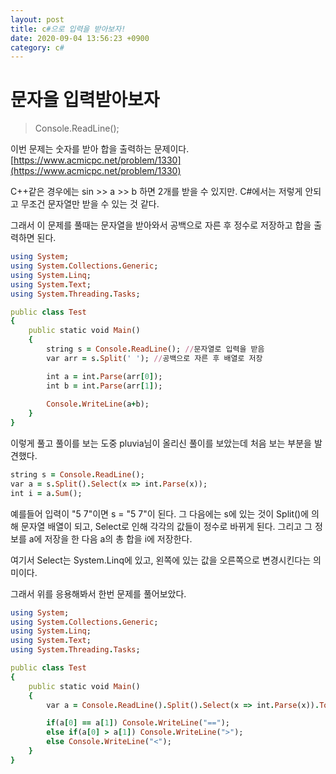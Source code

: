```yaml
---
layout: post
title: c#으로 입력을 받아보자!
date: 2020-09-04 13:56:23 +0900
category: c#
---
```


# 문자을 입력받아보자
>  Console.ReadLine();

이번 문제는 숫자를 받아 합을 출력하는 문제이다. [https://www.acmicpc.net/problem/1330](https://www.acmicpc.net/problem/1330)

C++같은 경우에는 sin >> a >> b 하면 2개를 받을 수 있지만.
C#에서는 저렇게 안되고 무조건 문자열만 받을 수 있는 것 같다.

그래서 이 문제를 풀때는 문자열을 받아와서 공백으로 자른 후 정수로 저장하고 합을 출력하면 된다.
```ruby
using System;
using System.Collections.Generic;
using System.Linq;
using System.Text;
using System.Threading.Tasks;

public class Test
{
	public static void Main()
	{
		string s = Console.ReadLine(); //문자열로 입력을 받음
        var arr = s.Split(' '); //공백으로 자른 후 배열로 저장

        int a = int.Parse(arr[0]);
        int b = int.Parse(arr[1]);
        
        Console.WriteLine(a+b);
	}
}
```

이렇게 풀고 풀이를 보는 도중 pluvia님이 올리신 풀이를 보았는데 처음 보는 부분을 발견했다.
```ruby
string s = Console.ReadLine();
var a = s.Split().Select(x => int.Parse(x));
int i = a.Sum();
```
예를들어 입력이 "5 7"이면 s = "5 7"이 된다.
그 다음에는 s에 있는 것이 Split()에 의해 문자열 배열이 되고, Select로 인해 각각의 값들이 정수로 바뀌게 된다.
그리고 그 정보를 a에 저장을 한 다음 a의 총 합을 i에 저장한다.

여기서 Select는 System.Linq에 있고, 왼쪽에 있는 값을 오른쪽으로 변경시킨다는 의미이다.

그래서 위를 응용해봐서 한번 문제를 풀어보았다.

```ruby
using System;
using System.Collections.Generic;
using System.Linq;
using System.Text;
using System.Threading.Tasks;

public class Test
{
    public static void Main()
    {
        var a = Console.ReadLine().Split().Select(x => int.Parse(x)).ToArray();

        if(a[0] == a[1]) Console.WriteLine("==");
        else if(a[0] > a[1]) Console.WriteLine(">");
        else Console.WriteLine("<");
    }
}
```

